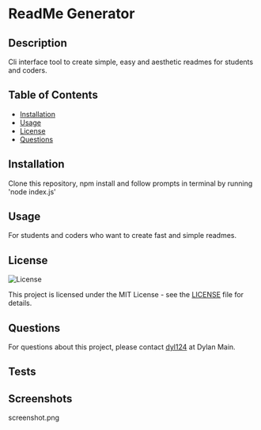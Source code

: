 # ReadMe Generator

## Description
Cli interface tool to create simple, easy and aesthetic readmes for students and coders.

## Table of Contents
- [Installation](#installation)
- [Usage](#usage)
- [License](#license)
- [Questions](#questions)

## Installation
Clone this repository, npm install and follow prompts in terminal by running 'node index.js'

## Usage
For students and coders who want to create fast and simple readmes.

## License
![License](https://img.shields.io/badge/License-MIT-brightgreen)

This project is licensed under the MIT License - see the [LICENSE](LICENSE) file for details.

## Questions
For questions about this project, please contact [dyl124](https://github.com/dyl124) at Dylan Main.

## Tests


## Screenshots
screenshot.png